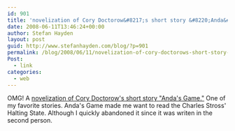 ```yaml
---
id: 901
title: 'novelization of Cory Doctorow&#8217;s short story &#8220;Anda&#8217;s Game.&#8221;'
date: 2008-06-11T13:46:24+00:00
author: Stefan Hayden
layout: post
guid: http://www.stefanhayden.com/blog/?p=901
permalink: /blog/2008/06/11/novelization-of-cory-doctorows-short-story-andas-game/
Post:
  - link
categories:
  - web
---
```

OMG! A <a href="http://www.avclub.com/content/interview/cory_doctorow/5">novelization of Cory Doctorow's short story "Anda's Game."</a> One of my favorite stories. Anda's Game made me want to read the Charles Stross' Halting State. Although I quickly abandoned it since it was writen in the second person.
